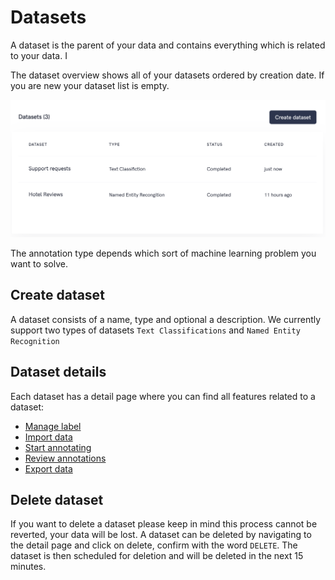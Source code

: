 # Datasets


A dataset is the parent of your data and contains everything which is related to your data. I

The dataset overview shows all of your datasets ordered by creation date. If you are new your dataset list is empty.

![datasets](../images/dataset-datasets.png)



The annotation type depends which sort of machine learning problem you want to solve.

## Create dataset
A dataset consists of a name, type and optional a description.
We currently support two types of datasets `Text Classifications` and `Named Entity Recognition`

## Dataset details
Each dataset has a detail page where you can find all features related to a dataset: 

* [Manage label](./labels.html)
* [Import data](./import.html)
* [Start annotating](./annotate.html)
* [Review annotations](./review.html)
* [Export data](./export.html)


## Delete dataset
If you want to delete a dataset please keep in mind this process cannot be reverted, your data will be lost. A dataset can be deleted by navigating to the detail page and click on delete, confirm with the word `DELETE`. The dataset is then scheduled for deletion and will be deleted in the next 15 minutes. 



